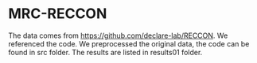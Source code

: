# MRC-RECCON
The data comes from https://github.com/declare-lab/RECCON. We referenced the code. We preprocessed the original data, the code can be found in src folder.
The results are listed in results01 folder.
